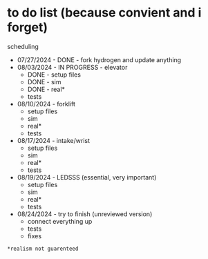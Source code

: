 # to do list (because convient and i forget)

scheduling

- 07/27/2024 - DONE - fork hydrogen and update anything
- 08/03/2024 - IN PROGRESS - elevator
    - DONE - setup files
    - DONE - sim
    - DONE - real*
    - tests
- 08/10/2024 - forklift
    - setup files
    - sim
    - real*
    - tests
- 08/17/2024 - intake/wrist
    - setup files
    - sim
    - real*
    - tests
- 08/19/2024 - LEDSSS (essential, very important)
    - setup files
    - sim
    - real*
    - tests
- 08/24/2024 - try to finish (unreviewed version)
    - connect everything up
    - tests
    - fixes

`*realism not guarenteed`
